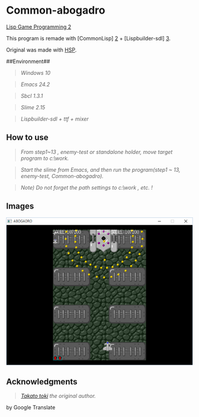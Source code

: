 # Common-abogadro
[Lisp Game Programming 2][5]
 
This program is remade with [CommonLisp] [2] + [Lispbuilder-sdl] [3].

Original was made with [HSP][1]. 

##Environment##

> *Windows 10*

> *Emacs 24.2*

> *Sbcl 1.3.1*

> *Slime 2.15*

> *Lispbuilder-sdl + ttf + mixer*

## How to use ##

> *From step1~13 , enemy-test or standalone holder, move target program to c:\work.*

> *Start the slime from Emacs, and then run the program(step1 ~ 13, enemy-test, Common-abogadro).*

> *Note) Do not forget the path settings to c:\work , etc. !*

## Images ##
![abogadro][6]

## Acknowledgments ##

> *[Takato toki][4] the original author.*

[1]: http://mclass13.web.fc2.com/hsplecture/index.htm
[2]: http://www.sbcl.org/
[3]: https://github.com/lispbuilder/lispbuilder
[4]: http://mclass13.web.fc2.com/index.htm
[5]: http://tomekame0126.hatenablog.com/entry/2015/05/24/182132
[6]: https://github.com/tomekame0126/Common-abogadro/blob/master/Common-abogadro.png
by Google Translate
